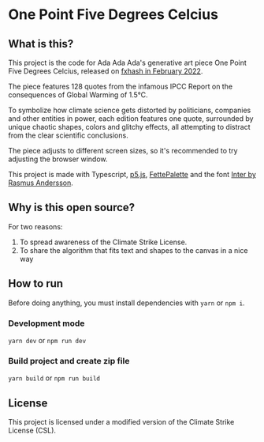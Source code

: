 # One Point Five Degrees Celcius

## What is this?

This project is the code for Ada Ada Ada's generative art piece One Point Five Degrees Celcius, released on [fxhash in February 2022](https://www.fxhash.xyz/generative/10011).

The piece features 128 quotes from the infamous IPCC Report on the consequences of Global Warming of 1.5°C.

To symbolize how climate science gets distorted by politicians, companies and other entities in power, each edition features one quote, surrounded by unique chaotic shapes, colors and glitchy effects, all attempting to distract from the clear scientific conclusions.

The piece adjusts to different screen sizes, so it's recommended to try adjusting the browser window. 

This project is made with Typescript, [p5.js](https://p5js.org/), [FettePalette](https://meodai.github.io/fettepalette/) and the font [Inter by Rasmus Andersson](https://rsms.me/inter/).

## Why is this open source?

For two reasons:

1. To spread awareness of the Climate Strike License.
2. To share the algorithm that fits text and shapes to the canvas in a nice way

## How to run

Before doing anything, you must install dependencies with `yarn` or `npm i`.

### Development mode

`yarn dev` or `npm run dev`

### Build project and create zip file

`yarn build` or `npm run build`

## License

This project is licensed under a modified version of the Climate Strike License (CSL).

